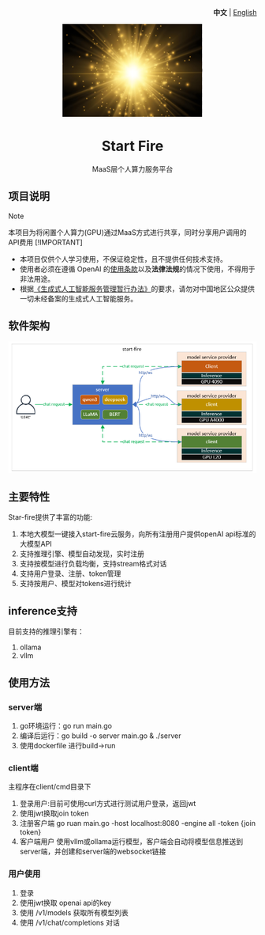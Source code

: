 <p align="right">
   <strong>中文</strong> | <a href="./README.en.md">English</a>
</p>
<div align="center">

![start-fire](/unit/img/logo.png)

# Start Fire

MaaS层个人算力服务平台

</div>

## 项目说明

> [!NOTE]  
> 本项目为将闲置个人算力(GPU)通过MaaS方式进行共享，同时分享用户调用的API费用
> [!IMPORTANT]
> - 本项目仅供个人学习使用，不保证稳定性，且不提供任何技术支持。
> - 使用者必须在遵循 OpenAI 的[使用条款](https://openai.com/policies/terms-of-use)以及**法律法规**的情况下使用，不得用于非法用途。
> - 根据[《生成式人工智能服务管理暂行办法》](http://www.cac.gov.cn/2023-07/13/c_1690898327029107.htm)的要求，请勿对中国地区公众提供一切未经备案的生成式人工智能服务。

## 软件架构
![/unit/img/arch.png](unit/img/arch.png)

## 主要特性

Star-fire提供了丰富的功能:

1. 本地大模型一键接入start-fire云服务，向所有注册用户提供openAI api标准的大模型API
2. 支持推理引擎、模型自动发现，实时注册
3. 支持按模型进行负载均衡，支持stream格式对话
4. 支持用户登录、注册、token管理
5. 支持按用户、模型对tokens进行统计

## inference支持
目前支持的推理引擎有：
1. ollama
2. vllm 

## 使用方法

### server端

1. go环境运行：go run main.go 
2. 编译后运行：go build -o server main.go & ./server
3. 使用dockerfile 进行build->run

### client端

主程序在client/cmd目录下

1. 登录用户:目前可使用curl方式进行测试用户登录，返回jwt
2. 使用jwt换取join token
3. 注册客户端 go ruan main.go -host localhost:8080 -engine all -token {join token}
4. 客户端用户 使用vllm或ollama运行模型，客户端会自动将模型信息推送到server端，并创建和server端的websocket链接

### 用户使用

1. 登录
2. 使用jwt换取 openai api的key
3. 使用 /v1/models 获取所有模型列表
4. 使用 /v1/chat/completions 对话
